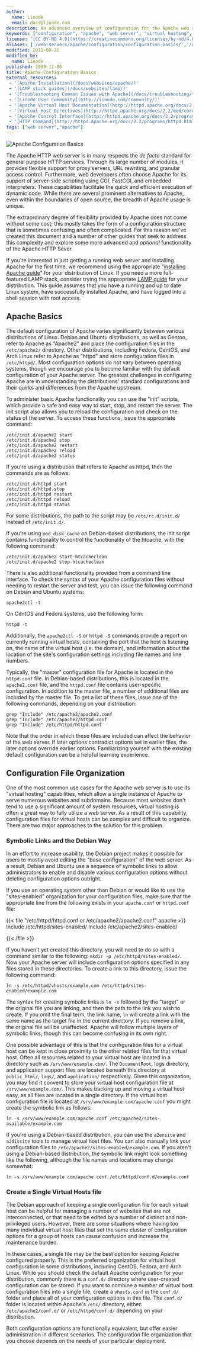 ```yaml
---
author:
  name: Linode
  email: docs@linode.com
description: An advanced overview of configuration for the Apache web server including virtual hosts and configuration file management
keywords: ["configuration", "apache", "web server", "virtual hosting", "http"]
license: '[CC BY-ND 4.0](https://creativecommons.org/licenses/by-nd/4.0)'
aliases: ['/web-servers/apache/configuration/configuration-basics/','/websites/apache-tips-and-tricks/apache-configuration-basics/']
modified: 2011-08-22
modified_by:
  name: Linode
published: 2009-11-06
title: Apache Configuration Basics
external_resources:
 - '[Apache Installation](/docs/websites/apache/)'
 - '[LAMP stack guides](/docs/websites/lamp/)'
 - '[Troubleshooting Common Issues with Apache](/docs/troubleshooting/troubleshooting-common-apache-issues/)'
 - '[Linode User Community](http://linode.com/community/)'
 - '[Apache Virtual Host Documentation](http://httpd.apache.org/docs/2.2/vhosts/)'
 - '[Virtual Host Directives](http://httpd.apache.org/docs/2.2/mod/core.html#virtualhost)'
 - '[Apache Control Interface](http://httpd.apache.org/docs/2.2/programs/apachectl.html)'
 - '[HTTP Command](http://httpd.apache.org/docs/2.2/programs/httpd.html)'
tags: ["web server","apache"]
---
```


![Apache Configuration Basics](Apache_Configuration_Basics_smg.png)

The Apache HTTP web server is in many respects the *de facto* standard for general purpose HTTP services. Through its large number of modules, it provides flexible support for proxy servers, URL rewriting, and granular access control. Furthermore, web developers often choose Apache for its support of server-side scripting using CGI, FastCGI, and embedded interpreters. These capabilities facilitate the quick and efficient execution of dynamic code. While there are several prominent alternatives to Apache, even within the boundaries of open source, the breadth of Apache usage is unique.

The extraordinary degree of flexibility provided by Apache does not come without some cost; this mostly takes the form of a configuration structure that is sometimes confusing and often complicated. For this reason we've created this document and a number of other guides that seek to address this complexity and explore some more advanced and *optional* functionality of the Apache HTTP Sever.

If you're interested in just getting a running web server and installing Apache for the first time, we recommend using the appropriate "[installing Apache guide](/docs/websites/apache/)" for your distribution of Linux. If you need a more full-featured LAMP stack, consider trying the appropriate [LAMP guide](/docs/websites/lamp/) for your distribution. This guide assumes that you have a running and up to date Linux system, have successfully installed Apache, and have logged into a shell session with root access.

## Apache Basics

The default configuration of Apache varies significantly between various distributions of Linux. Debian and Ubuntu distributions, as well as Gentoo, refer to Apache as "Apache2" and place the configuration files in the `/etc/apache2/` directory. Other distributions, including Fedora, CentOS, and Arch Linux refer to Apache as "httpd" and store configuration files in `/etc/httpd/`. Most configuration options do not vary between operating systems, though we encourage you to become familiar with the default configuration of your Apache server. The greatest challenges in configuring Apache are in understanding the distributions' standard configurations and their quirks and differences from the Apache upstream.

To administer basic Apache functionality you can use the "init" scripts, which provide a safe and easy way to start, stop, and restart the server. The init script also allows you to reload the configuration and check on the status of the server. To access these functions, issue the appropriate command:

    /etc/init.d/apache2 start
    /etc/init.d/apache2 stop
    /etc/init.d/apache2 restart
    /etc/init.d/apache2 reload
    /etc/init.d/apache2 status

If you're using a distribution that refers to Apache as httpd, then the commands are as follows:

    /etc/init.d/httpd start
    /etc/init.d/httpd stop
    /etc/init.d/httpd restart
    /etc/init.d/httpd reload
    /etc/init.d/httpd status

For some distributions, the path to the script may be `/etc/rc.d/init.d/` instead of `/etc/init.d/`.

If you're using `mod_disk_cache` on Debian-based distributions, the init script contains functionality to control the functionality of the htcache, with the following command:

    /etc/init.d/apache2 start-htcacheclean
    /etc/init.d/apache2 stop-htcacheclean

There is also additional functionality provided from a command line interface. To check the syntax of your Apache configuration files without needing to restart the server and test, you can issue the following command on Debian and Ubuntu systems:

    apache2ctl -t

On CentOS and Fedora systems, use the following form:

    httpd -t

Additionally, the `apache2ctl -S` or `httpd -S` commands provide a report on currently running virtual hosts, containing the port that the host is listening on, the name of the virtual host (i.e. the domain), and information about the location of the site's configuration settings including file names and line numbers.

Typically, the "master" configuration file for Apache is located in the `httpd.conf` file. In Debian-based distributions, this is located in the `apache2.conf` file, and the `httpd.conf` file contains user-specific configuration. In addition to the master file, a number of additional files are included by the master file. To get a list of these files, issue one of the following commands, depending on your distribution:

    grep "Include" /etc/apache2/apache2.conf
    grep "Include" /etc/apache2/httpd.conf
    grep "Include" /etc/httpd/httpd.conf

Note that the order in which these files are included can affect the behavior of the web server. If later options contradict options set in earlier files, the later options override earlier options. Familiarizing yourself with the existing default configuration can be a helpful learning experience.

## Configuration File Organization

One of the most common use cases for the Apache web server is to use its "virtual hosting" capabilities, which allow a single instance of Apache to serve numerous websites and subdomains. Because most websites don't tend to use a significant amount of system resources, virtual hosting is often a great way to fully utilize a web server. As a result of this capability, configuration files for virtual hosts can be complex and difficult to organize. There are two major approaches to the solution for this problem.

### Symbolic Links and the Debian Way

In an effort to increase usability, the Debian project makes it possible for users to mostly avoid editing the "base configuration" of the web server. As a result, Debian and Ubuntu use a sequence of symbolic links to allow administrators to enable and disable various configuration options without deleting configuration options outright.

If you use an operating system other than Debian or would like to use the "sites-enabled" organization for your configuration files, make sure that the appropriate line from the following exists in your `apache.conf` or `httpd.conf` file:

{{< file "/etc/httpd/httpd.conf or /etc/apache2/apache2.conf" apache >}}
Include /etc/httpd/sites-enabled/
Include /etc/apache2/sites-enabled/

{{< /file >}}


If you haven't yet created this directory, you will need to do so with a command similar to the following: `mkdir -p /etc/httpd/sites-enabled/`. Now your Apache server will include configuration options specified in any files stored in these directories. To create a link to this directory, issue the following command:

    ln -s /etc/httpd/vhosts/example.com /etc/httpd/sites-enabled/example.com

The syntax for creating symbolic links is `ln -s` followed by the "target" or the original file you are linking, and then the path to the link you wish to create. If you omit the final term, the link name, `ln` will create a link with the same name as the target file in the current directory. If you remove a link, the original file will be unaffected. Apache will follow multiple layers of symbolic links, though this can become confusing in its own right.

One possible advantage of this is that the configuration files for a virtual host can be kept in close proximity to the other related files for that virtual host. Often all resources related to your virtual host are located in a directory such as `/srv/www/example.com/`. The `DocumentRoot`, logs directory, and application support files are located beneath this directory at `public_html/`, `logs/`, and `application/` respectively. Given this organization, you may find it convent to store your virtual host configuration file at `/srv/www/example.com/`. This makes backing up and moving a virtual host easy, as all files are located in a single directory. If the virtual host configuration file is located at `/srv/www/example.com/apache.conf` you might create the symbolic link as follows:

    ln -s /srv/www/example.com/apache.conf /etc/apache2/sites-available/example.com

If you're using a Debian-based distribution, you can use the `a2ensite` and `a2dissite` tools to manage virtual host files. You can also manually link your configuration files to `/etc/apache2/sites-enabled/example.com`. If you aren't using a Debian-based distribution, the symbolic link might look something like the following, although the file names and locations may change somewhat:

    ln -s /srv/www/example.com/apache.conf /etc/httpd/conf.d/example.conf

### Create a Single Virtual Hosts file

The Debian approach of keeping a single configuration file for each virtual host can be helpful for managing a number of websites that are not interconnected, or that need to be edited by a number of distinct and non-privileged users. However, there are some situations where having too many individual virtual host files that set the same cluster of configuration options for a group of hosts can cause confusion and increase the maintenance burden.

In these cases, a single file may be the best option for keeping Apache configured properly. This is the preferred organization for virtual host configuration in some distributions, including CentOS, Fedora, and Arch Linux. While you should check the default Apache configuration for your distribution, commonly there is a `conf.d/` directory where user-created configuration can be stored. If you want to combine a number of virtual host configuration files into a single file, create a `vhosts.conf` in the `conf.d/` folder and place all of your configuration options in this file. The `conf.d/` folder is located within Apache's `/etc/` directory, either: `/etc/apache2/conf.d/` or `/etc/httpd/conf.d/` depending on your distribution.

Both configuration options are functionally equivalent, but offer easier administration in different scenarios. The configuration file organization that you choose depends on the needs of your particular deployment.
